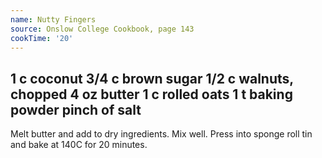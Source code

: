 ```yaml
---
name: Nutty Fingers
source: Onslow College Cookbook, page 143
cookTime: '20'
---
```

1 c coconut
3/4 c brown sugar
1/2 c walnuts, chopped
4 oz butter
1 c rolled oats
1 t baking powder
pinch of salt
---
Melt butter and add to dry ingredients.  Mix well.  Press into sponge roll tin and bake at 140C for 20 minutes.

